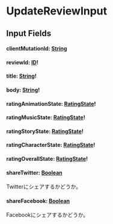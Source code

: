 # UpdateReviewInput

## Input Fields

#### clientMutationId: [String](/api/graphql/scalars/string.md)

#### reviewId: [ID](/api/graphql/scalars/id.md)!

#### title: [String](/api/graphql/scalars/string.md)!
#### body: [String](/api/graphql/scalars/string.md)!

#### ratingAnimationState: [RatingState](/api/graphql/enums/rating-state.md)!
#### ratingMusicState: [RatingState](/api/graphql/enums/rating-state.md)!
#### ratingStoryState: [RatingState](/api/graphql/enums/rating-state.md)!
#### ratingCharacterState: [RatingState](/api/graphql/enums/rating-state.md)!
#### ratingOverallState: [RatingState](/api/graphql/enums/rating-state.md)!

#### shareTwitter: [Boolean](/api/graphql/scalars/boolean.md)

Twitterにシェアするかどうか。

#### shareFacebook: [Boolean](/api/graphql/scalars/boolean.md)

Facebookにシェアするかどうか。

